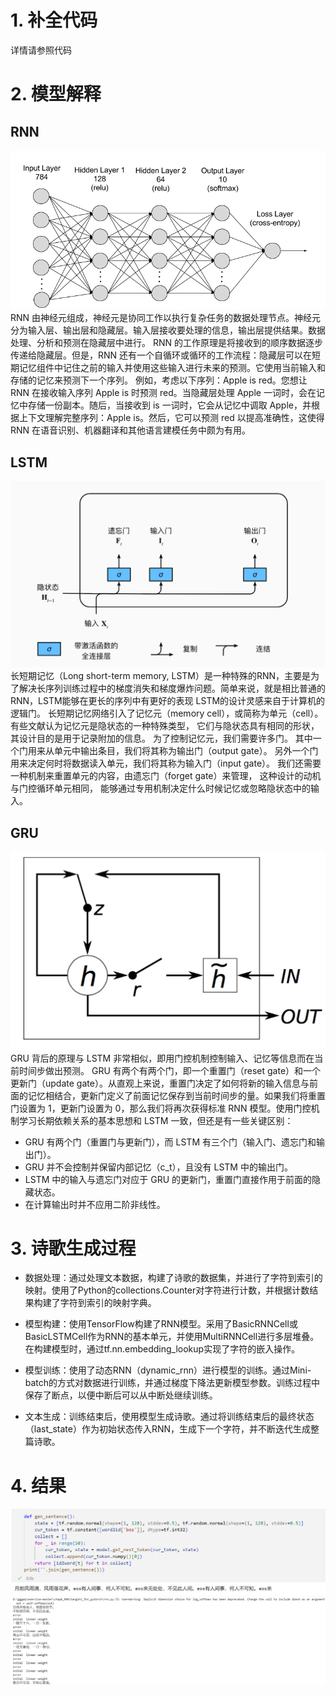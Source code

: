 # 1. 补全代码
详情请参照代码
# 2. 模型解释
## RNN
![alt text](image-2.png)
RNN 由神经元组成，神经元是协同工作以执行复杂任务的数据处理节点。神经元分为输入层、输出层和隐藏层。输入层接收要处理的信息，输出层提供结果。数据处理、分析和预测在隐藏层中进行。 
RNN 的工作原理是将接收到的顺序数据逐步传递给隐藏层。但是，RNN 还有一个自循环或循环的工作流程：隐藏层可以在短期记忆组件中记住之前的输入并使用这些输入进行未来的预测。它使用当前输入和存储的记忆来预测下一个序列。 
例如，考虑以下序列：Apple is red。您想让 RNN 在接收输入序列 Apple is 时预测 red。当隐藏层处理 Apple 一词时，会在记忆中存储一份副本。随后，当接收到 is 一词时，它会从记忆中调取 Apple，并根据上下文理解完整序列：Apple is。然后，它可以预测 red 以提高准确性，这使得 RNN 在语音识别、机器翻译和其他语言建模任务中颇为有用。

## LSTM
![alt text](image-3.png)
长短期记忆（Long short-term memory, LSTM）是一种特殊的RNN，主要是为了解决长序列训练过程中的梯度消失和梯度爆炸问题。简单来说，就是相比普通的RNN，LSTM能够在更长的序列中有更好的表现
LSTM的设计灵感来自于计算机的逻辑门。 长短期记忆网络引入了记忆元（memory cell），或简称为单元（cell）。 有些文献认为记忆元是隐状态的一种特殊类型， 它们与隐状态具有相同的形状，其设计目的是用于记录附加的信息。 为了控制记忆元，我们需要许多门。 其中一个门用来从单元中输出条目，我们将其称为输出门（output gate）。 另外一个门用来决定何时将数据读入单元，我们将其称为输入门（input gate）。 我们还需要一种机制来重置单元的内容，由遗忘门（forget gate）来管理， 这种设计的动机与门控循环单元相同， 能够通过专用机制决定什么时候记忆或忽略隐状态中的输入。 

## GRU
![alt text](image-4.png)
GRU 背后的原理与 LSTM 非常相似，即用门控机制控制输入、记忆等信息而在当前时间步做出预测。
GRU 有两个有两个门，即一个重置门（reset gate）和一个更新门（update gate）。从直观上来说，重置门决定了如何将新的输入信息与前面的记忆相结合，更新门定义了前面记忆保存到当前时间步的量。如果我们将重置门设置为 1，更新门设置为 0，那么我们将再次获得标准 RNN 模型。使用门控机制学习长期依赖关系的基本思想和 LSTM 一致，但还是有一些关键区别：
- GRU 有两个门（重置门与更新门），而 LSTM 有三个门（输入门、遗忘门和输出门）。
- GRU 并不会控制并保留内部记忆（c_t），且没有 LSTM 中的输出门。
- LSTM 中的输入与遗忘门对应于 GRU 的更新门，重置门直接作用于前面的隐藏状态。
- 在计算输出时并不应用二阶非线性。

# 3. 诗歌生成过程
- 数据处理：通过处理文本数据，构建了诗歌的数据集，并进行了字符到索引的映射。使用了Python的collections.Counter对字符进行计数，并根据计数结果构建了字符到索引的映射字典。

- 模型构建：使用TensorFlow构建了RNN模型。采用了BasicRNNCell或BasicLSTMCell作为RNN的基本单元，并使用MultiRNNCell进行多层堆叠。在构建模型时，通过tf.nn.embedding_lookup实现了字符的嵌入操作。

- 模型训练：使用了动态RNN（dynamic_rnn）进行模型的训练。通过Mini-batch的方式对数据进行训练，并通过梯度下降法更新模型参数。训练过程中保存了断点，以便中断后可以从中断处继续训练。

- 文本生成：训练结束后，使用模型生成诗歌。通过将训练结束后的最终状态（last_state）作为初始状态传入RNN，生成下一个字符，并不断迭代生成整篇诗歌。

# 4. 结果
![alt text](image.png)
![alt text](image-1.png)